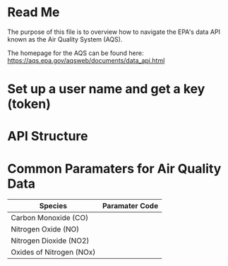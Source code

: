 # Read Me
The purpose of this file is to overview how to navigate the EPA's data API known as the Air Quality System (AQS).  

The homepage for the AQS can be found here: https://aqs.epa.gov/aqsweb/documents/data_api.html

# Set up a user name and get a key (token)


# API Structure


# Common Paramaters for Air Quality Data

Species                      | Paramater Code
-----------------------------|----------------------------------
Carbon Monoxide (CO)         |
Nitrogen Oxide (NO)          | 
Nitrogen Dioxide (NO2)       | 
Oxides of Nitrogen (NOx)     |




